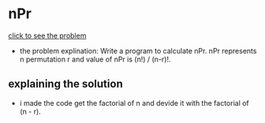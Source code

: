 #  nPr




[click to see the problem](https://practice.geeksforgeeks.org/problems/npr4253/1?page=3&difficulty[]=-2&sortBy=submissions)



 - the problem explination:
    Write a program to calculate nPr. nPr represents n permutation r and value of nPr is (n!) / (n-r)!.



 


## explaining the solution

- i made the code get the factorial of n and devide it with the factorial of (n - r).